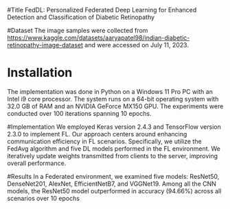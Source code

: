 #Title
FedDL: Personalized Federated Deep Learning for Enhanced Detection and Classification of Diabetic Retinopathy

#Dataset
The image samples were collected from https://www.kaggle.com/datasets/aaryapatel98/indian-diabetic-retinopathy-image-dataset and were accessed on July 11, 2023.

# Installation
The implementation was done in Python on a Windows 11 Pro PC with an Intel i9 core processor. The system runs on a 64-bit operating system with 32.0 GB of RAM and an NVIDIA GeForce MX150 GPU. The experiments were conducted over 100 iterations spanning 10 epochs.

#Implementation 
We employed Keras version 2.4.3 and TensorFlow version 2.3.0 to implement FL. Our approach centers around enhancing communication efficiency in FL scenarios. Specifically, we utilize the FedAvg algorithm and five DL models performed in the FL environment. We iteratively update weights transmitted from clients to the server, improving overall performance.

#Results
In a Federated environment, we examined five models: ResNet50, DenseNet201, AlexNet, EfficientNetB7, and VGGNet19. Among all the CNN models, the ResNet50 model outperformed in accuracy (94.66\%) across all scenarios over 10 epochs

